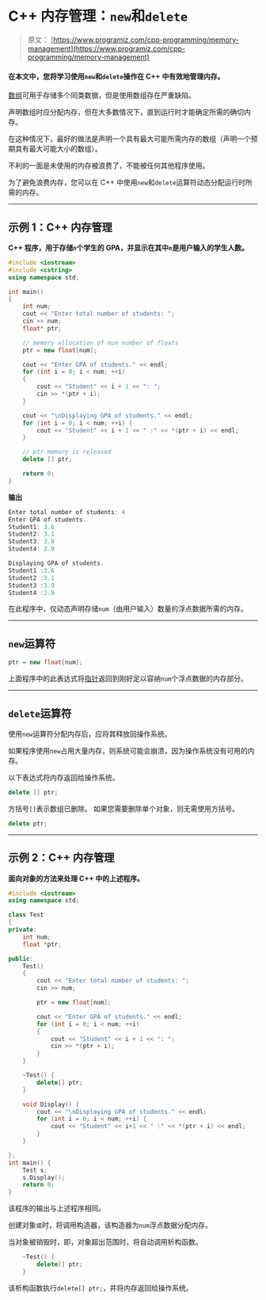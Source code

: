 # C++ 内存管理：`new`和`delete`

> 原文： [https://www.programiz.com/cpp-programming/memory-management](https://www.programiz.com/cpp-programming/memory-management)

#### 在本文中，您将学习使用`new`和`delete`操作在 C++ 中有效地管理内存。

[数组](/cpp-programming/arrays "C++ Arrays")可用于存储多个同类数据，但是使用数组存在严重缺陷。

声明数组时应分配内存，但在大多数情况下，直到运行时才能确定所需的确切内存。

在这种情况下，最好的做法是声明一个具有最大可能所需内存的数组（声明一个预期具有最大可能大小的数组）。

不利的一面是未使用的内存被浪费了，不能被任何其他程序使用。

为了避免浪费内存，您可以在 C++ 中使用`new`和`delete`运算符动态分配运行时所需的内存。

* * *

## 示例 1：C++ 内存管理

**C++ 程序，用于存储`n`个学生的 GPA，并显示在其中`n`是用户输入的学生人数。**

```cpp
#include <iostream>
#include <cstring>
using namespace std;

int main()
{
    int num;
    cout << "Enter total number of students: ";
    cin >> num;
    float* ptr;

    // memory allocation of num number of floats
    ptr = new float[num];

    cout << "Enter GPA of students." << endl;
    for (int i = 0; i < num; ++i)
    {
        cout << "Student" << i + 1 << ": ";
        cin >> *(ptr + i);
    }

    cout << "\nDisplaying GPA of students." << endl;
    for (int i = 0; i < num; ++i) {
        cout << "Student" << i + 1 << " :" << *(ptr + i) << endl;
    }

    // ptr memory is released
    delete [] ptr;

    return 0;
} 
```

**输出**

```cpp
Enter total number of students: 4
Enter GPA of students.
Student1: 3.6
Student2: 3.1
Student3: 3.9
Student4: 2.9

Displaying GPA of students.
Student1 :3.6
Student2 :3.1
Student3 :3.9
Student4 :2.9 
```

在此程序中，仅动态声明存储`num`（由用户输入）数量的浮点数据所需的内存。

* * *

## `new`运算符

```cpp
ptr = new float[num];
```

上面程序中的此表达式将[指针](/cpp-programming/pointers "C++ Pointers")返回到刚好足以容纳`num`个浮点数据的内存部分。

* * *

## `delete`运算符

使用`new`运算符分配内存后，应将其释放回操作系统。

如果程序使用`new`占用大量内存，则系统可能会崩溃，因为操作系统没有可用的内存。

以下表达式将内存返回给操作系统。

```cpp
delete [] ptr;
```

方括号`[]`表示数组已删除。 如果您需要删除单个对象，则无需使用方括号。

```cpp
delete ptr;
```

* * *

## 示例 2：C++ 内存管理

**面向对象的方法来处理 C++ 中的上述程序。**

```cpp
#include <iostream>
using namespace std;

class Test
{
private:
    int num;
    float *ptr;

public:
    Test()
    {
        cout << "Enter total number of students: ";
        cin >> num;

        ptr = new float[num];

        cout << "Enter GPA of students." << endl;
        for (int i = 0; i < num; ++i)
        {
            cout << "Student" << i + 1 << ": ";
            cin >> *(ptr + i);
        }
    }

    ~Test() {
        delete[] ptr;
    }

    void Display() {
        cout << "\nDisplaying GPA of students." << endl;
        for (int i = 0; i < num; ++i) {
            cout << "Student" << i+1 << " :" << *(ptr + i) << endl;
        }
    }

};
int main() {
    Test s;
    s.Display();
    return 0;
} 
```

该程序的输出与上述程序相同。

创建对象`或`时，将调用构造器，该构造器为`num`浮点数据分配内存。

当对象被销毁时，即，对象超出范围时，将自动调用析构函数。

```cpp
    ~Test() {
        delete[] ptr;
    }

```

该析构函数执行`delete[] ptr;`，并将内存返回给操作系统。